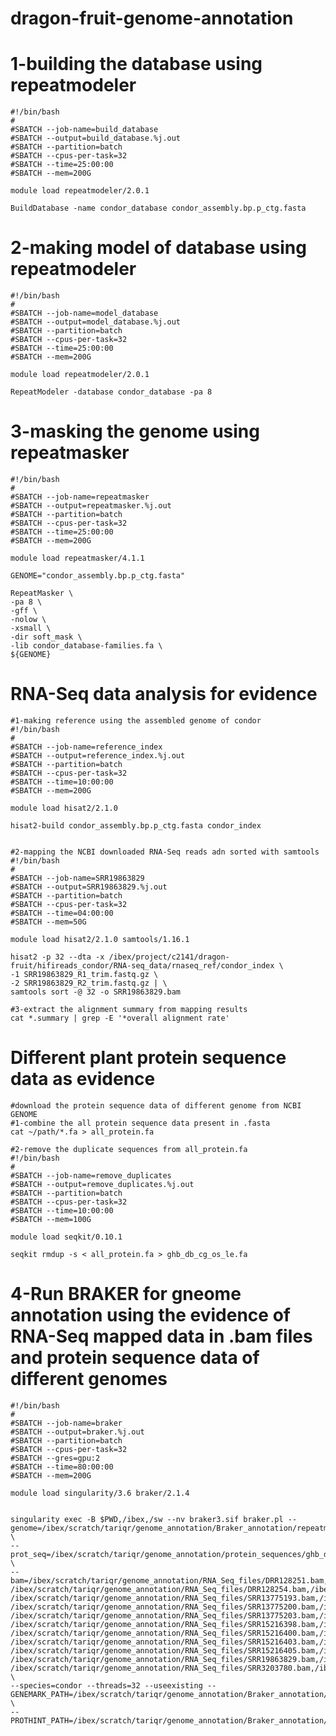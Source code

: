 # dragon-fruit-genome-annotation

# 1-building the database using repeatmodeler
    #!/bin/bash
    #
    #SBATCH --job-name=build_database
    #SBATCH --output=build_database.%j.out
    #SBATCH --partition=batch
    #SBATCH --cpus-per-task=32
    #SBATCH --time=25:00:00
    #SBATCH --mem=200G
    
    module load repeatmodeler/2.0.1
    
    BuildDatabase -name condor_database condor_assembly.bp.p_ctg.fasta

# 2-making model of database using repeatmodeler
    #!/bin/bash
    #
    #SBATCH --job-name=model_database
    #SBATCH --output=model_database.%j.out
    #SBATCH --partition=batch
    #SBATCH --cpus-per-task=32
    #SBATCH --time=25:00:00
    #SBATCH --mem=200G
    
    module load repeatmodeler/2.0.1
    
    RepeatModeler -database condor_database -pa 8

# 3-masking the genome using repeatmasker
    #!/bin/bash
    #
    #SBATCH --job-name=repeatmasker
    #SBATCH --output=repeatmasker.%j.out
    #SBATCH --partition=batch
    #SBATCH --cpus-per-task=32
    #SBATCH --time=25:00:00
    #SBATCH --mem=200G
    
    module load repeatmasker/4.1.1
    
    GENOME="condor_assembly.bp.p_ctg.fasta"
    
    RepeatMasker \
    -pa 8 \
    -gff \
    -nolow \
    -xsmall \
    -dir soft_mask \
    -lib condor_database-families.fa \
    ${GENOME}

# RNA-Seq data analysis for evidence
    #1-making reference using the assembled genome of condor
    #!/bin/bash
    #
    #SBATCH --job-name=reference_index
    #SBATCH --output=reference_index.%j.out
    #SBATCH --partition=batch
    #SBATCH --cpus-per-task=32
    #SBATCH --time=10:00:00
    #SBATCH --mem=200G
    
    module load hisat2/2.1.0
    
    hisat2-build condor_assembly.bp.p_ctg.fasta condor_index


    #2-mapping the NCBI downloaded RNA-Seq reads adn sorted with samtools
    #!/bin/bash
    #
    #SBATCH --job-name=SRR19863829
    #SBATCH --output=SRR19863829.%j.out
    #SBATCH --partition=batch
    #SBATCH --cpus-per-task=32
    #SBATCH --time=04:00:00
    #SBATCH --mem=50G
    
    module load hisat2/2.1.0 samtools/1.16.1
    
    hisat2 -p 32 --dta -x /ibex/project/c2141/dragon-fruit/hifireads_condor/RNA-seq_data/rnaseq_ref/condor_index \
    -1 SRR19863829_R1_trim.fastq.gz \
    -2 SRR19863829_R2_trim.fastq.gz | \
    samtools sort -@ 32 -o SRR19863829.bam

    #3-extract the alignment summary from mapping results
    cat *.summary | grep -E '*overall alignment rate'

# Different plant protein sequence data as evidence
    #download the protein sequence data of different genome from NCBI GENOME
    #1-combine the all protein sequence data present in .fasta
    cat ~/path/*.fa > all_protein.fa

    #2-remove the duplicate sequences from all_protein.fa
    #!/bin/bash
    #
    #SBATCH --job-name=remove_duplicates
    #SBATCH --output=remove_duplicates.%j.out
    #SBATCH --partition=batch
    #SBATCH --cpus-per-task=32
    #SBATCH --time=10:00:00
    #SBATCH --mem=100G
    
    module load seqkit/0.10.1
    
    seqkit rmdup -s < all_protein.fa > ghb_db_cg_os_le.fa
        
# 4-Run BRAKER for gneome annotation using the evidence of RNA-Seq mapped data in .bam files and protein sequence data of different genomes

    #!/bin/bash
    #
    #SBATCH --job-name=braker
    #SBATCH --output=braker.%j.out
    #SBATCH --partition=batch
    #SBATCH --cpus-per-task=32
    #SBATCH --gres=gpu:2
    #SBATCH --time=80:00:00
    #SBATCH --mem=200G
    
    module load singularity/3.6 braker/2.1.4
    
    
    singularity exec -B $PWD,/ibex,/sw --nv braker3.sif braker.pl --genome=/ibex/scratch/tariqr/genome_annotation/Braker_annotation/repeatmodel/soft_mask/condor_assembly.bp.p_ctg.fasta.masked \
    --prot_seq=/ibex/scratch/tariqr/genome_annotation/protein_sequences/ghb_db_cg_os_le.fa \
    --bam=/ibex/scratch/tariqr/genome_annotation/RNA_Seq_files/DRR128251.bam,/ibex/scratch/tariqr/genome_annotation/RNA_Seq_files/DRR128253.bam,\
    /ibex/scratch/tariqr/genome_annotation/RNA_Seq_files/DRR128254.bam,/ibex/scratch/tariqr/genome_annotation/RNA_Seq_files/SRR13775188.bam,\
    /ibex/scratch/tariqr/genome_annotation/RNA_Seq_files/SRR13775193.bam,/ibex/scratch/tariqr/genome_annotation/RNA_Seq_files/SRR13775195.bam,\
    /ibex/scratch/tariqr/genome_annotation/RNA_Seq_files/SRR13775200.bam,/ibex/scratch/tariqr/genome_annotation/RNA_Seq_files/SRR13775202.bam,\
    /ibex/scratch/tariqr/genome_annotation/RNA_Seq_files/SRR13775203.bam,/ibex/scratch/tariqr/genome_annotation/RNA_Seq_files/SRR15216397.bam,\
    /ibex/scratch/tariqr/genome_annotation/RNA_Seq_files/SRR15216398.bam,/ibex/scratch/tariqr/genome_annotation/RNA_Seq_files/SRR15216399.bam,\
    /ibex/scratch/tariqr/genome_annotation/RNA_Seq_files/SRR15216400.bam,/ibex/scratch/tariqr/genome_annotation/RNA_Seq_files/SRR15216401.bam,\
    /ibex/scratch/tariqr/genome_annotation/RNA_Seq_files/SRR15216403.bam,/ibex/scratch/tariqr/genome_annotation/RNA_Seq_files/SRR15216404.bam,\
    /ibex/scratch/tariqr/genome_annotation/RNA_Seq_files/SRR15216405.bam,/ibex/scratch/tariqr/genome_annotation/RNA_Seq_files/SRR19863825.bam,\
    /ibex/scratch/tariqr/genome_annotation/RNA_Seq_files/SRR19863829.bam,/ibex/scratch/tariqr/genome_annotation/RNA_Seq_files/SRR2924904.bam,\
    /ibex/scratch/tariqr/genome_annotation/RNA_Seq_files/SRR3203780.bam,/ibex/scratch/tariqr/genome_annotation/RNA_Seq_files/SRR8327215.bam \
    --species=condor --threads=32 --useexisting --GENEMARK_PATH=/ibex/scratch/tariqr/genome_annotation/Braker_annotation/gmes_linux_64_4/ \
    --PROTHINT_PATH=/ibex/scratch/tariqr/genome_annotation/Braker_annotation/gmes_linux_64_4/ProtHint/bin

    

